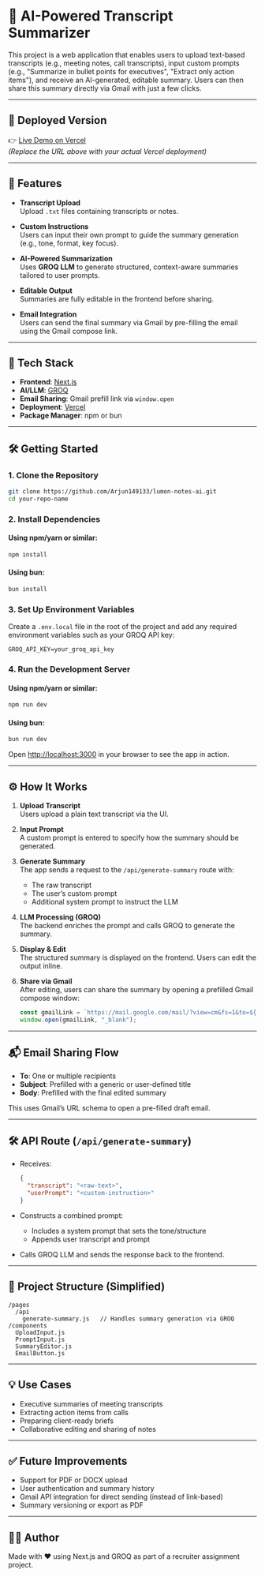 # 📝 AI-Powered Transcript Summarizer

This project is a web application that enables users to upload text-based transcripts (e.g., meeting notes, call transcripts), input custom prompts (e.g., "Summarize in bullet points for executives", "Extract only action items"), and receive an AI-generated, editable summary. Users can then share this summary directly via Gmail with just a few clicks.

---

## 🔗 Deployed Version

👉 [Live Demo on Vercel](https://lumon-notes-ai.vercel.app/)  
_(Replace the URL above with your actual Vercel deployment)_

---

## 🚀 Features

- **Transcript Upload**  
  Upload `.txt` files containing transcripts or notes.

- **Custom Instructions**  
  Users can input their own prompt to guide the summary generation (e.g., tone, format, key focus).

- **AI-Powered Summarization**  
  Uses **GROQ LLM** to generate structured, context-aware summaries tailored to user prompts.

- **Editable Output**  
  Summaries are fully editable in the frontend before sharing.

- **Email Integration**  
  Users can send the final summary via Gmail by pre-filling the email using the Gmail compose link.

---

## 🧠 Tech Stack

- **Frontend**: [Next.js](https://nextjs.org/)
- **AI/LLM**: [GROQ](https://groq.com/)
- **Email Sharing**: Gmail prefill link via `window.open`
- **Deployment**: [Vercel](https://vercel.com/)
- **Package Manager**: npm or bun

---

## 🛠️ Getting Started

### 1. Clone the Repository

```bash
git clone https://github.com/Arjun149133/lumon-notes-ai.git
cd your-repo-name
```

### 2. Install Dependencies

#### Using **npm**/**yarn** or similar:

```bash
npm install
```

#### Using **bun**:

```bash
bun install
```

### 3. Set Up Environment Variables

Create a `.env.local` file in the root of the project and add any required environment variables such as your GROQ API key:

```env
GROQ_API_KEY=your_groq_api_key
```

### 4. Run the Development Server

#### Using **npm**/**yarn** or similar:

```bash
npm run dev
```

#### Using **bun**:

```bash
bun run dev
```

Open [http://localhost:3000](http://localhost:3000) in your browser to see the app in action.

---

## ⚙️ How It Works

1. **Upload Transcript**  
   Users upload a plain text transcript via the UI.

2. **Input Prompt**  
   A custom prompt is entered to specify how the summary should be generated.

3. **Generate Summary**  
   The app sends a request to the `/api/generate-summary` route with:

   - The raw transcript
   - The user’s custom prompt
   - Additional system prompt to instruct the LLM

4. **LLM Processing (GROQ)**  
   The backend enriches the prompt and calls GROQ to generate the summary.

5. **Display & Edit**  
   The structured summary is displayed on the frontend. Users can edit the output inline.

6. **Share via Gmail**  
   After editing, users can share the summary by opening a prefilled Gmail compose window:

   ```ts
   const gmailLink = `https://mail.google.com/mail/?view=cm&fs=1&to=${to}&su=${subjectEncoded}&body=${bodyEncoded}`;
   window.open(gmailLink, "_blank");
   ```

---

## 📬 Email Sharing Flow

- **To**: One or multiple recipients
- **Subject**: Prefilled with a generic or user-defined title
- **Body**: Prefilled with the final edited summary

This uses Gmail’s URL schema to open a pre-filled draft email.

---

## 🛠 API Route (`/api/generate-summary`)

- Receives:

  ```json
  {
    "transcript": "<raw-text>",
    "userPrompt": "<custom-instruction>"
  }
  ```

- Constructs a combined prompt:

  - Includes a system prompt that sets the tone/structure
  - Appends user transcript and prompt

- Calls GROQ LLM and sends the response back to the frontend.

---

## 📁 Project Structure (Simplified)

```
/pages
  /api
    generate-summary.js   // Handles summary generation via GROQ
/components
  UploadInput.js
  PromptInput.js
  SummaryEditor.js
  EmailButton.js
```

---

## 💡 Use Cases

- Executive summaries of meeting transcripts
- Extracting action items from calls
- Preparing client-ready briefs
- Collaborative editing and sharing of notes

---

## ✅ Future Improvements

- Support for PDF or DOCX upload
- User authentication and summary history
- Gmail API integration for direct sending (instead of link-based)
- Summary versioning or export as PDF

---

## 🧑‍💻 Author

Made with ❤️ using Next.js and GROQ as part of a recruiter assignment project.
